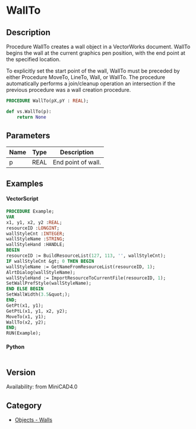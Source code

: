 # WallTo

## Description
Procedure WallTo creates a wall object in a VectorWorks document. WallTo begins the wall at the current graphics pen position, with the end point at the specified location.

To explicitly set the start point of the wall, WallTo must be preceded by either Procedure MoveTo, LineTo, Wall, or WallTo. The procedure automatically performs a join/cleanup operation an intersection if the previous procedure was a wall creation procedure.

```pascal
PROCEDURE WallTo(pX,pY : REAL);
```

```python
def vs.WallTo(p):
    return None
```

## Parameters
|Name|Type|Description|
|---|---|---|
|p|REAL|End point of wall.|

## Examples
#### VectorScript ####
```pascal
PROCEDURE Example;
VAR
x1, y1, x2, y2 :REAL;
resourceID :LONGINT;
wallStyleCnt :INTEGER;
wallStyleName :STRING;
wallStyleHand :HANDLE;
BEGIN
resourceID := BuildResourceList(127, 113, '', wallStyleCnt);
IF wallStyleCnt &gt; 0 THEN BEGIN
wallStyleName := GetNameFromResourceList(resourceID, 1);
AlrtDialog(wallStyleName);
wallStyleHand := ImportResourceToCurrentFile(resourceID, 1);
SetWallPrefStyle(wallStyleName);
END ELSE BEGIN
SetWallWidth(3.5&quot;);
END;
GetPt(x1, y1);
GetPtL(x1, y1, x2, y2);
MoveTo(x1, y1);
WallTo(x2, y2);
END;
RUN(Example);
```
#### Python ####
```python

```

## Version
Availability: from MiniCAD4.0

## Category
* [Objects - Walls](../Categories/Objects%20-%20Walls.md)
